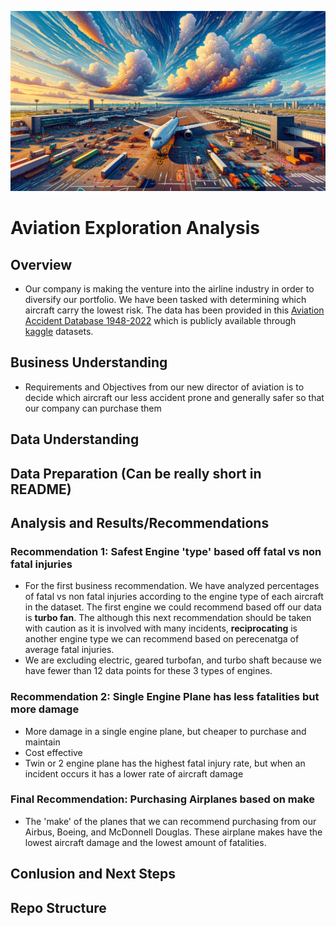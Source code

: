 ![Alt text](Images/airplane_readme_final.png)
# Aviation Exploration Analysis
## Overview
- Our company is making the venture into the airline industry in order to diversify our portfolio. We have been tasked with determining which aircraft carry the lowest risk. The data has been provided in this [Aviation Accident Database 1948-2022](https://www.kaggle.com/datasets/khsamaha/aviation-accident-database-synopses) which is publicly available through [kaggle](https://www.kaggle.com/) datasets.  
## Business Understanding
- Requirements and Objectives from our new director of aviation is to decide which aircraft our less accident prone and generally safer so that our company can purchase them
## Data Understanding
## Data Preparation (Can be really short in README)
## Analysis and Results/Recommendations
### Recommendation 1: Safest Engine 'type' based off fatal vs non fatal injuries
- For the first business recommendation. We have analyzed percentages of fatal vs non fatal injuries according to the engine type of each aircraft in the dataset. The first engine we could recommend based off our data is **turbo fan**. The although this next recommendation should be taken with caution as it is involved with many incidents, **reciprocating** is another engine type we can recommend based on perecenatga of average fatal injuries.  
- We are excluding electric, geared turbofan, and turbo shaft because we have fewer than 12 data points for these 3 types of engines. 
### Recommendation 2: Single Engine Plane has less fatalities but more damage
- More damage in a single engine plane, but cheaper to purchase and maintain
- Cost effective 
- Twin or 2 engine plane has the highest fatal injury rate, but when an incident occurs it has a lower rate of aircraft damage
### Final Recommendation: Purchasing Airplanes based on make
- The 'make' of the planes that we can recommend purchasing from our Airbus, Boeing, and McDonnell Douglas. These airplane makes have the lowest aircraft damage and the lowest amount of fatalities. 
## Conlusion and Next Steps
## Repo Structure
